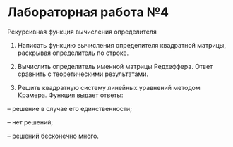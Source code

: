 # Лабораторная работа №4  

Рекурсивная функция вычисления определителя  

1. Написать функцию вычисления определителя квадратной матрицы, раскрывая определитель по строке.  

2. Вычислить определитель именной матрицы Редхеффера. Ответ сравнить с теоретическими результатами.  

3. Решить квадратную систему линейных уравнений методом Крамера. Функция выдает ответы:  

– решение в случае его единственности;  

– нет решений;  

– решений бесконечно много.  
